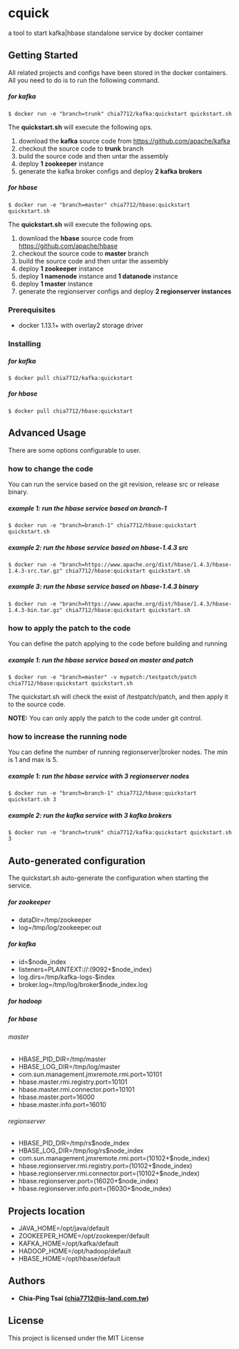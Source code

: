 # cquick
a tool to start kafka|hbase standalone service by docker container 

## Getting Started
All related projects and configs have been stored in the docker containers. All you need to do is to run the following command.

##### for kafka
```
$ docker run -e "branch=trunk" chia7712/kafka:quickstart quickstart.sh
```
The **quickstart.sh** will execute the following ops.
1. download the **kafka** source code from https://github.com/apache/kafka
1. checkout the source code to **trunk** branch
1. build the source code and then untar the assembly
1. deploy **1 zookeeper** instance
1. generate the kafka broker configs and deploy **2 kafka brokers**
 
##### for hbase
```
$ docker run -e "branch=master" chia7712/hbase:quickstart quickstart.sh
```
The **quickstart.sh** will execute the following ops.
1. download the **hbase** source code from https://github.com/apache/hbase
1. checkout the source code to **master** branch
1. build the source code and then untar the assembly
1. deploy **1 zookeeper** instance
1. deploy **1 namenode** instance and **1 datanode** instance
1. deploy **1 master** instance
1. generate the regionserver configs and deploy **2 regionserver instances**
 
### Prerequisites

* docker 1.13.1+ with overlay2 storage driver

### Installing

##### for kafka
```
$ docker pull chia7712/kafka:quickstart
```
##### for hbase
```
$ docker pull chia7712/hbase:quickstart
```
## Advanced Usage
There are some options configurable to user.

### how to change the code
You can run the service based on the git revision, release src or release binary.
##### example 1: run the hbase service based on branch-1
```
$ docker run -e "branch=branch-1" chia7712/hbase:quickstart quickstart.sh
```
##### example 2: run the hbase service based on hbase-1.4.3 src
```
$ docker run -e "branch=https://www.apache.org/dist/hbase/1.4.3/hbase-1.4.3-src.tar.gz" chia7712/hbase:quickstart quickstart.sh
```
##### example 3: run the hbase service based on hbase-1.4.3 binary
```
$ docker run -e "branch=https://www.apache.org/dist/hbase/1.4.3/hbase-1.4.3-bin.tar.gz" chia7712/hbase:quickstart quickstart.sh
```

### how to apply the patch to the code
You can define the patch applying to the code before building and running
##### example 1: run the hbase service based on master and patch
```
$ docker run -e "branch=master" -v mypatch:/testpatch/patch chia7712/hbase:quickstart quickstart.sh
```
The quickstart.sh will check the exist of /testpatch/patch, and then apply it to the source code.

**NOTE:** You can only apply the patch to the code under git control.

### how to increase the running node
You can define the number of running regionserver|broker nodes. The min is 1 and max is 5.
##### example 1: run the hbase service with 3 regionserver nodes
```
$ docker run -e "branch=branch-1" chia7712/hbase:quickstart quickstart.sh 3
```
##### example 2: run the kafka service with 3 kafka brokers
```
$ docker run -e "branch=trunk" chia7712/kafka:quickstart quickstart.sh 3
```

## Auto-generated configuration
The quickstart.sh auto-generate the configuration when starting the service.

##### for zookeeper
* dataDir=/tmp/zookeeper
* log=/tmp/log/zookeeper.out

##### for kafka
* id=$node_index
* listeners=PLAINTEXT://:(9092+$node_index)
* log.dirs=/tmp/kafka-logs-$index
* broker.log=/tmp/log/broker$node_index.log

##### for hadoop

##### for hbase

###### master
* HBASE_PID_DIR=/tmp/master
* HBASE_LOG_DIR=/tmp/log/master
* com.sun.management.jmxremote.rmi.port=10101
* hbase.master.rmi.registry.port=10101
* hbase.master.rmi.connector.port=10101
* hbase.master.port=16000
* hbase.master.info.port=16010

###### regionserver
* HBASE_PID_DIR=/tmp/rs$node_index
* HBASE_LOG_DIR=/tmp/log/rs$node_index
* com.sun.management.jmxremote.rmi.port=(10102+$node_index)
* hbase.regionserver.rmi.registry.port=(10102+$node_index)
* hbase.regionserver.rmi.connector.port=(10102+$node_index)
* hbase.regionserver.port=(16020+$node_index)
* hbase.regionserver.info.port=(16030+$node_index)

## Projects location
* JAVA_HOME=/opt/java/default
* ZOOKEEPER_HOME=/opt/zookeeper/default
* KAFKA_HOME=/opt/kafka/default
* HADOOP_HOME=/opt/hadoop/default
* HBASE_HOME=/opt/hbase/default


## Authors
* **Chia-Ping Tsai (chia7712@is-land.com.tw)**

## License
This project is licensed under the MIT License